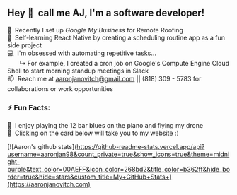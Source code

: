 ## Hey 👋 &nbsp;call me AJ, I'm a software developer!

🔭&nbsp; Recently I set up _Google My Business_ for Remote Roofing  
🌱&nbsp; Self-learning React Native by creating a scheduling routine app as a fun side project  
💻&nbsp; I'm obsessed with automating repetitive tasks...  
&nbsp;&nbsp;&nbsp;&nbsp;&nbsp;&nbsp;&nbsp;↳ For example, I created a cron job on Google's Compute Engine Cloud Shell to start morning standup meetings in Slack  
📫&nbsp; Reach me at aaronjanovitch@gmail.com || (818) 309 - 5783 for collaborations or work opportunities  

### ⚡ Fun Facts:
🎵&nbsp; I enjoy playing the 12 bar blues on the piano and flying my drone  
🥅&nbsp; Clicking on the card below will take you to my website :)  

[![Aaron's github stats](https://github-readme-stats.vercel.app/api?username=aaronjan98&count_private=true&show_icons=true&theme=midnight-purple&text_color=00AEFF&icon_color=268bd2&title_color=b362ff&hide_border=true&hide=stars&custom_title=My+GitHub+Stats+](https://aaronjanovitch.com)
